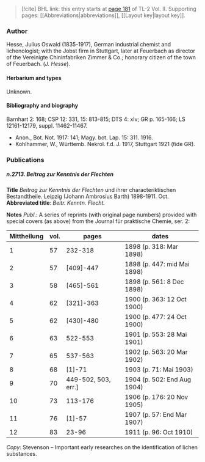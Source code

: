 > [!cite] BHL link: this entry starts at [page 181](https://www.biodiversitylibrary.org/item/103253#page/207/mode/1up) of TL-2 Vol. II.
> Supporting pages: [[Abbreviations|abbreviations]], [[Layout key|layout key]].

### Author

Hesse, Julius Oswald (1835-1917), German industrial chemist and lichenologist; with the Jobst firm in Stuttgart, later at Feuerbach as director of the Vereinigte Chininfabriken Zimmer & Co.; honorary citizen of the town of Feuerbach. (*J. Hesse*).

#### Herbarium and types

Unknown.

#### Bibliography and biography

Barnhart 2: 168; CSP 12: 331, 15: 813-815; DTS 4: xlv; GR p. 165-166; LS 12161-12179, suppl. 11462-11467.
- Anon., Bot. Not. 1917: 141; Magy. bot. Lap. 15: 311. 1916.
- Kohlhammer, W., Württemb. Nekrol. f.d. J. 1917, Stuttgart 1921 (fide GR).

### Publications

##### n.2713. Beitrag zur Kenntnis der Flechten

**Title**
*Beitrag zur Kenntnis der Flechten* und ihrer characteriktischen Bestandtheile. Leipzig (Johann Ambrosius Barth) 1898-1911. Oct.
**Abbreviated title**: *Beitr. Kenntn. Flecht.*

**Notes**
*Publ*.: A series of reprints (with original page numbers) provided with special covers (as above) from the Journal für praktische Chemie, ser. 2:

|Mittheilung	|vol.	|pages	|dates|
|---	|---	|---	|---	|
|1	|57	|232-318	|1898 (p. 318: Mar 1898)|
|2	|57	|\[409\]-447	|1898 (p. 447: mid Mai 1898)|
|3	|58	|\[465\]-561	|1898 (p. 561: 8 Dec 1898)|
|4	|62	|\[321\]-363	|1900 (p. 363: 12 Oct 1900)|
|5	|62	|\[430\]-480	|1900 (p. 477: 24 Oct 1900)|
|6	|63	|522-553	|1901 (p. 553: 28 Mai 1901)|
|7	|65	|537-563	|1902 (p. 563: 20 Mar 1902)|
|8	|68	|\[1\]-71	|1903 (p. 71: Mai 1903)|
|9	|70	|449-502, 503, err.\]	|1904 (p. 502: End Aug 1904)|
|10	|73	|113-176	|1906 (p. 176: 20 Nov 1905)|
|11	|76	|\[1\]-57	|1907 (p. 57: End Mar 1907)|
|12	|83	|23-96	|1911 (p. 96: Oct 1910)|

*Copy*: Stevenson – Important early researches on the identification of lichen substances.

